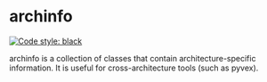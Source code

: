 # archinfo
[![Code style: black](https://img.shields.io/badge/code%20style-black-000000.svg)](https://github.com/psf/black)

archinfo is a collection of classes that contain architecture-specific information.
It is useful for cross-architecture tools (such as pyvex).
